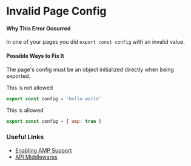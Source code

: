 # Invalid Page Config

#### Why This Error Occurred

In one of your pages you did `export const config` with an invalid value.

#### Possible Ways to Fix It

The page's config must be an object initialized directly when being exported.

This is not allowed

```js
export const config = 'hello world'
```

This is allowed

```js
export const config = { amp: true }
```

### Useful Links

- [Enabling AMP Support](https://nextjs.org/docs#enabling-amp-support)
- [API Middlewares](https://nextjs.org/docs#api-middlewares)
